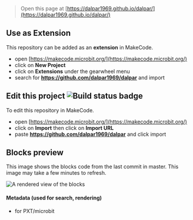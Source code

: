 
> Open this page at [https://dalpar1969.github.io/dalpar/](https://dalpar1969.github.io/dalpar/)

## Use as Extension

This repository can be added as an **extension** in MakeCode.

* open [https://makecode.microbit.org/](https://makecode.microbit.org/)
* click on **New Project**
* click on **Extensions** under the gearwheel menu
* search for **https://github.com/dalpar1969/dalpar** and import

## Edit this project ![Build status badge](https://github.com/dalpar1969/dalpar/workflows/MakeCode/badge.svg)

To edit this repository in MakeCode.

* open [https://makecode.microbit.org/](https://makecode.microbit.org/)
* click on **Import** then click on **Import URL**
* paste **https://github.com/dalpar1969/dalpar** and click import

## Blocks preview

This image shows the blocks code from the last commit in master.
This image may take a few minutes to refresh.

![A rendered view of the blocks](https://github.com/dalpar1969/dalpar/raw/master/.github/makecode/blocks.png)

#### Metadata (used for search, rendering)

* for PXT/microbit
<script src="https://makecode.com/gh-pages-embed.js"></script><script>makeCodeRender("{{ site.makecode.home_url }}", "{{ site.github.owner_name }}/{{ site.github.repository_name }}");</script>
